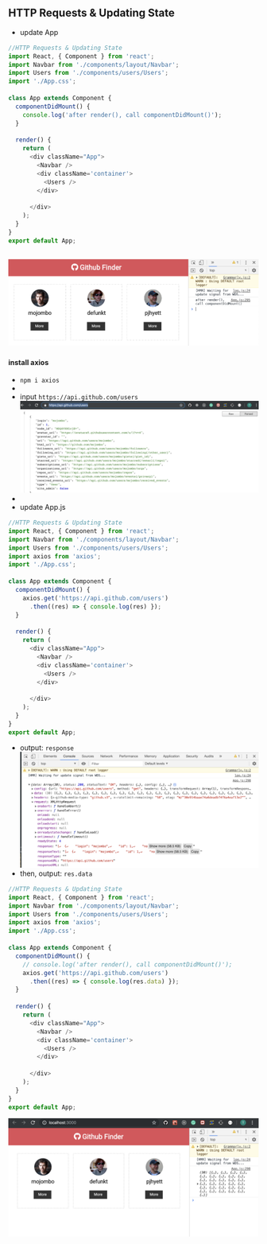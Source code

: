 ## HTTP Requests & Updating State

- update App
```js
//HTTP Requests & Updating State
import React, { Component } from 'react';
import Navbar from './components/layout/Navbar';
import Users from './components/users/Users';
import './App.css';

class App extends Component {
  componentDidMount() {
    console.log('after render(), call componentDidMount()');
  }

  render() {
    return (
      <div className="App">
        <Navbar />
        <div className='container'>
          <Users />
        </div>

      </div>
    );
  }
}
export default App;
```
![](img/2020-01-19-09-22-58.png)
---


#### install axios
- `npm i axios`
-
- input `https://api.github.com/users`
![](img/2020-01-19-09-27-30.png)
-
- update App.js
```js
//HTTP Requests & Updating State
import React, { Component } from 'react';
import Navbar from './components/layout/Navbar';
import Users from './components/users/Users';
import axios from 'axios';
import './App.css';

class App extends Component {
  componentDidMount() {
    axios.get('https://api.github.com/users')
      .then((res) => { console.log(res) });
  }

  render() {
    return (
      <div className="App">
        <Navbar />
        <div className='container'>
          <Users />
        </div>

      </div>
    );
  }
}
export default App;
```
- output: `response`
![](img/2020-01-19-09-32-37.png)
- then, output: `res.data`
```js
//HTTP Requests & Updating State
import React, { Component } from 'react';
import Navbar from './components/layout/Navbar';
import Users from './components/users/Users';
import axios from 'axios';
import './App.css';

class App extends Component {
  componentDidMount() {
    // console.log('after render(), call componentDidMount()');
    axios.get('https://api.github.com/users')
      .then((res) => { console.log(res.data) });
  }

  render() {
    return (
      <div className="App">
        <Navbar />
        <div className='container'>
          <Users />
        </div>

      </div>
    );
  }
}
export default App;
```
![](img/2020-01-19-09-33-13.png)


